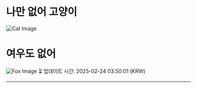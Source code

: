 
# 나만 없어 고양이

![Cat Image](https://cdn2.thecatapi.com/images/9v.jpg)

# 여우도 없어
![Fox Image](https://randomfox.ca/images/58.jpg)
⏳ 업데이트 시간: 2025-02-24 03:50:01 (KRW)

---
